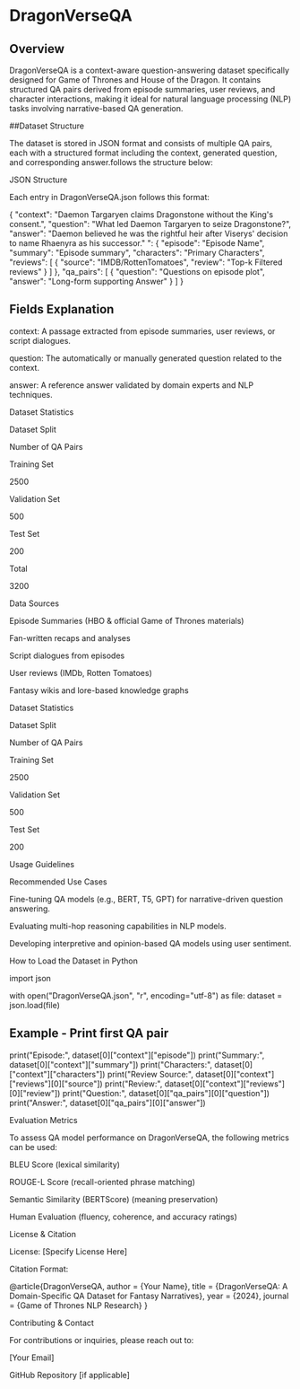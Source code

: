 # DragonVerseQA

## Overview

DragonVerseQA is a context-aware question-answering dataset specifically designed for Game of Thrones and House of the Dragon. It contains structured QA pairs derived from episode summaries, user reviews, and character interactions, making it ideal for natural language processing (NLP) tasks involving narrative-based QA generation.

##Dataset Structure

The dataset is stored in JSON format and consists of multiple QA pairs, each with a structured format including the context, generated question, and corresponding answer.follows the structure below:

JSON Structure

Each entry in DragonVerseQA.json follows this format:

{
  "context": "Daemon Targaryen claims Dragonstone without the King's consent.",
  "question": "What led Daemon Targaryen to seize Dragonstone?",
  "answer": "Daemon believed he was the rightful heir after Viserys' decision to name Rhaenyra as his successor."
": {
    "episode": "Episode Name",
    "summary": "Episode summary",
    "characters": "Primary Characters",
    "reviews": [
      {
        "source": "IMDB/RottenTomatoes",
        "review": "Top-k Filtered reviews"
      }
    ]
  },
  "qa_pairs": [
    {
      "question": "Questions on episode plot",
      "answer": "Long-form supporting Answer"
    }
  ]
}

## Fields Explanation

context: A passage extracted from episode summaries, user reviews, or script dialogues.

question: The automatically or manually generated question related to the context.

answer: A reference answer validated by domain experts and NLP techniques.

Dataset Statistics

Dataset Split

Number of QA Pairs

Training Set

2500

Validation Set

500

Test Set

200

Total

3200

Data Sources

Episode Summaries (HBO & official Game of Thrones materials)

Fan-written recaps and analyses

Script dialogues from episodes

User reviews (IMDb, Rotten Tomatoes)

Fantasy wikis and lore-based knowledge graphs

Dataset Statistics

Dataset Split

Number of QA Pairs

Training Set

2500

Validation Set

500

Test Set

200

Usage Guidelines

Recommended Use Cases

Fine-tuning QA models (e.g., BERT, T5, GPT) for narrative-driven question answering.

Evaluating multi-hop reasoning capabilities in NLP models.

Developing interpretive and opinion-based QA models using user sentiment.

How to Load the Dataset in Python

import json

with open("DragonVerseQA.json", "r", encoding="utf-8") as file:
    dataset = json.load(file)

## Example - Print first QA pair

print("Episode:", dataset[0]["context"]["episode"])
print("Summary:", dataset[0]["context"]["summary"])
print("Characters:", dataset[0]["context"]["characters"])
print("Review Source:", dataset[0]["context"]["reviews"][0]["source"])
print("Review:", dataset[0]["context"]["reviews"][0]["review"])
print("Question:", dataset[0]["qa_pairs"][0]["question"])
print("Answer:", dataset[0]["qa_pairs"][0]["answer"])

Evaluation Metrics

To assess QA model performance on DragonVerseQA, the following metrics can be used:

BLEU Score (lexical similarity)

ROUGE-L Score (recall-oriented phrase matching)

Semantic Similarity (BERTScore) (meaning preservation)

Human Evaluation (fluency, coherence, and accuracy ratings)

License & Citation

License: [Specify License Here]

Citation Format:

@article{DragonVerseQA,
  author = {Your Name},
  title = {DragonVerseQA: A Domain-Specific QA Dataset for Fantasy Narratives},
  year = {2024},
  journal = {Game of Thrones NLP Research}
}

Contributing & Contact

For contributions or inquiries, please reach out to:

[Your Email]

GitHub Repository [if applicable]

